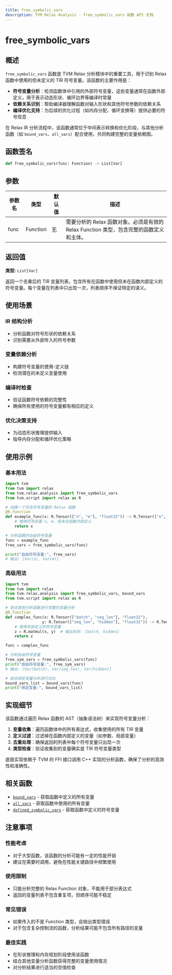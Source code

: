 ```yaml
---
title: free_symbolic_vars
description: TVM Relax Analysis - free_symbolic_vars 函数 API 文档
---
```


# free_symbolic_vars

## 概述

`free_symbolic_vars` 函数是 TVM Relax 分析模块中的重要工具，用于识别 Relax 函数中使用的但未定义的 TIR 符号变量。该函数的主要作用是：

- **符号变量分析**：检测函数体中引用的外部符号变量，这些变量通常在函数外部定义，用于表示动态形状、循环边界等编译时常量
- **依赖关系识别**：帮助编译器理解函数对输入形状和其他符号参数的依赖关系
- **编译优化支持**：为后续的优化过程（如内存分配、循环变换等）提供必要的符号信息

在 Relax IR 分析流程中，该函数通常位于中间表示转换和优化阶段，与其他分析函数（如 `bound_vars`、`all_vars`）配合使用，共同构建完整的变量依赖图。

## 函数签名

```python
def free_symbolic_vars(func: Function) -> List[Var]
```

## 参数

| 参数名 | 类型 | 默认值 | 描述 |
|--------|------|--------|------|
| func | Function | 无 | 需要分析的 Relax 函数对象。必须是有效的 Relax Function 类型，包含完整的函数定义和主体。 |

## 返回值

**类型:** `List[Var]`

返回一个去重后的 TIR 变量列表，包含所有在函数中使用但未在函数内部定义的符号变量。每个变量在列表中只出现一次，列表顺序不保证特定的语义。

## 使用场景

### IR 结构分析
- 分析函数对符号形状的依赖关系
- 识别需要从外部传入的符号参数

### 变量依赖分析  
- 构建符号变量的使用-定义链
- 检测潜在的未定义变量使用

### 编译时检查
- 验证函数符号依赖的完整性
- 确保所有使用的符号变量都有相应的定义

### 优化决策支持
- 为动态形状推理提供输入
- 指导内存分配和循环优化策略

## 使用示例

### 基本用法

```python
import tvm
from tvm import relax
from tvm.relax.analysis import free_symbolic_vars
from tvm.script import relax as R

# 创建一个包含符号变量的 Relax 函数
@R.function
def example_func(x: R.Tensor(["n", "m"], "float32")) -> R.Tensor(["n", "m"], "float32"):
    # 使用符号变量 n, m，但未在函数内部定义
    return x

# 分析函数的自由符号变量
func = example_func
free_vars = free_symbolic_vars(func)

print("自由符号变量:", free_vars)
# 输出: [Var(n), Var(m)]
```

### 高级用法

```python
import tvm
from tvm import relax
from tvm.relax.analysis import free_symbolic_vars, bound_vars
from tvm.script import relax as R

# 结合其他分析函数进行完整的变量分析
@R.function  
def complex_func(x: R.Tensor(["batch", "seq_len"], "float32"), 
                y: R.Tensor(["seq_len", "hidden"], "float32")) -> R.Tensor:
    # 使用外部定义的符号变量
    z = R.matmul(x, y)  # 输出形状: [batch, hidden]
    return z

func = complex_func

# 分析自由符号变量
free_sym_vars = free_symbolic_vars(func)
print("自由符号变量:", free_sym_vars)
# 输出: [Var(batch), Var(seq_len), Var(hidden)]

# 结合绑定变量分析进行对比
bound_vars_list = bound_vars(func)
print("绑定变量:", bound_vars_list)
```

## 实现细节

该函数通过遍历 Relax 函数的 AST（抽象语法树）来实现符号变量分析：

1. **变量收集**：遍历函数体中的所有表达式，收集使用的所有 TIR 变量
2. **定义过滤**：过滤掉在函数内部定义的变量（如参数、局部变量）
3. **去重处理**：确保返回的列表中每个符号变量只出现一次
4. **类型检查**：验证收集到的变量确实是 TIR 符号变量类型

底层实现依赖于 TVM 的 FFI 接口调用 C++ 实现的分析函数，确保了分析的高效性和准确性。

## 相关函数

- [`bound_vars`](./bound_vars.md) - 获取函数中定义的所有变量
- [`all_vars`](./all_vars.md) - 获取函数中使用的所有变量
- [`defined_symbolic_vars`](./defined_symbolic_vars.md) - 获取函数中定义的符号变量

## 注意事项

### 性能考虑
- 对于大型函数，该函数的分析可能有一定的性能开销
- 建议在需要时调用，避免在性能关键路径中频繁使用

### 使用限制
- 只能分析完整的 Relax Function 对象，不能用于部分表达式
- 返回的变量列表不包含重复项，但顺序可能不稳定

### 常见错误
- 如果传入的不是 Function 类型，会抛出类型错误
- 对于包含复杂控制流的函数，分析结果可能不包含所有路径的变量

### 最佳实践
- 在形状推理和内存规划阶段使用该函数
- 结合其他变量分析函数获得完整的变量使用情况
- 对分析结果进行适当的空值检查